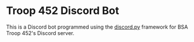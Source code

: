 # Troop 452 Discord Bot

This is a Discord bot programmed using the [discord.py](https://github.com/Rapptz/discord.py) framework for BSA Troop 452's Discord server.
